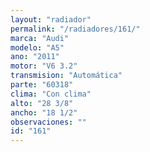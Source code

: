 ```yaml
---
layout: "radiador"
permalink: "/radiadores/161/"
marca: "Audi"
modelo: "A5"
ano: "2011"
motor: "V6 3.2"
transmision: "Automática"
parte: "60318"
clima: "Con clima"
alto: "28 3/8"
ancho: "18 1/2"
observaciones: ""
id: "161"
---
```


